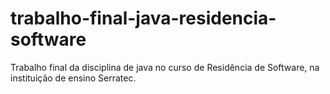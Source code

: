 # trabalho-final-java-residencia-software
Trabalho final da disciplina de java no curso de Residência de Software, na instituição de ensino Serratec.
